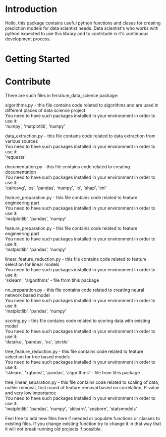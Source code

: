 # Introduction 
Hello, this package contains useful python functions and clases for creating prediction models for data scientist needs. 
Data scientist's who works with python expected to use this library and to contribute in it's continuous development process.

# Getting Started


 

# Contribute
There are such files in ferratum_data_science package:

algorithms.py  - this file contains code related to algorithms and are used in different places of data science project <br>
    You need to have such packages installed in your environment in order to use it:<br>
    'numpy', 'matplotlib', 'numpy'<br>

data_extraction.py - this file contains code related to data extraction from various sources<br>
    You need to have such packages installed in your environment in order to use it:<br>
    'requests'<br>

documentation.py - this file contains code related to creating documentation<br>
    You need to have such packages installed in your environment in order to use it:<br>
    'cairosvg', 'os', 'pandas', 'numpy', 'io', 'shap', 'iml'<br>

feature_preparation.py - this file contains code related to feature engineering part<br>
    You need to have such packages installed in your environment in order to use it:<br>
    'matplotlib', 'pandas', 'numpy'<br>

feature_preparation.py - this file contains code related to feature engineering part<br>
    You need to have such packages installed in your environment in order to use it:<br>
    'matplotlib', 'pandas', 'numpy'<br>

linear_feature_reduction.py - this file contains code related to feature selection for linear models<br>
    You need to have such packages installed in your environment in order to use it:<br>
    'sklearn', 'algorithms' -  file from tihis package<br>

nn_preparation.py - this file contains code related to creating neural network based model<br>
    You need to have such packages installed in your environment in order to use it:<br>
    'matplotlib', 'pandas', 'numpy'<br>
    
scoring.py - this file contains code related to scoring data with existing model<br>
    You need to have such packages installed in your environment in order to use it:<br>
    'dataiku', 'pandas', 'os', 'pickle'<br>

tree_feature_reduction.py - this file contains code related to feature selection for tree based models<br>
    You need to have such packages installed in your environment in order to use it:<br>
    'sklearn', 'xgboost', 'pandas', 'algorithms' -  file from tihis package<br>

tree_linear_separation.py - this file contains code related to scaling of data, outlier removal, first round of feature removal based on correlation, P-value and very low importance<br>
    You need to have such packages installed in your environment in order to use it:<br>
    'matplotlib', 'pandas', 'numpy', 'sklearn', 'seaborn', 'statsmodels'<br>

Feel free to add new files here if needed or populate functions or classes to existing files. If you change existing function try to change it in that way that it will not break running old projects if possible.


